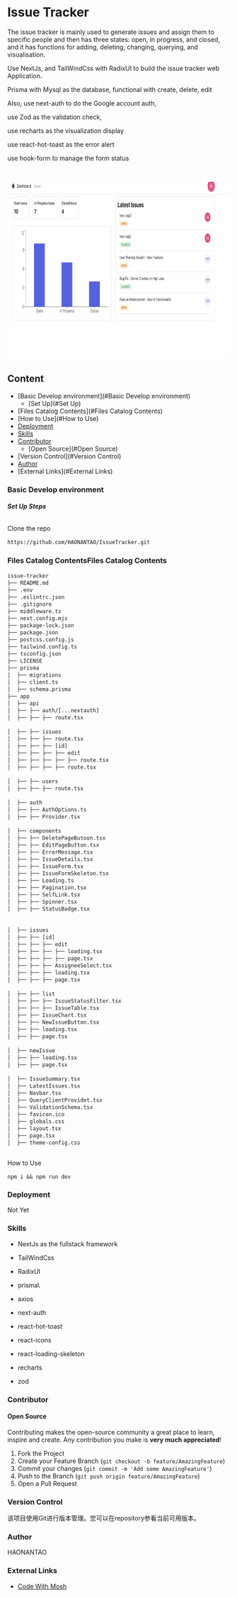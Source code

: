 # Issue Tracker


The issue tracker is mainly used to generate issues and assign them to specific people and then has three states: open, in progress, and closed, and it has functions for adding, deleting, changing, querying, and visualisation.



Use NextJs, and TailWindCss with RadixUI to build the issue tracker web Application.

Prisma with Mysql as the database, functional with create, delete, edit

Also, use next-auth to do the Google account auth,

use Zod as the validation check,

use recharts as the visualization display

use react-hot-toast as the error alert

use hook-form to manage the form status




<br />

<p align="center">
  <a href="https://github.com/shaojintian/Best_README_template/">
    <img src="Home.png" alt="Logo" width="900" height="400">
  </a>


</p>




## Content

- [Basic Develop environment](#Basic Develop environment)
  - [Set Up](#Set Up)
- [Files Catalog Contents](#Files Catalog Contents)
- [How to Use](#How to Use)
- [Deployment](#Deployment)
- [Skills](#Skills)
- [Contributor](#Contributor)
  - [Open Source](#Open Source)
- [Version Control](#Version Control)
- [Author](#Author)
- [External Links](#External Links)

### Basic Develop environment



###### **Set Up Steps**

Clone the repo

```sh
https://github.com/HAONANTAO/IssueTracker.git
```



### Files Catalog ContentsFiles Catalog Contents



```
issue-tracker
├── README.md
├── .env
├── .eslintrc.json
├── .gitignore
├── middleware.ts
├── next.config.mjs
├── package-lock.json
├── package.json
├── postcss.config.js
├── tailwind.config.ts
├── tsconfig.json
├── LICENSE
├── prisma
│  ├── migrations
│  ├── client.ts
│  ├── schema.prisma
├── app
│  ├── api
│  ├── ├── auth/[...nextauth]
│  ├── ├── ├── route.tsx

│  ├── ├── issues
│  ├── ├── ├── route.tsx
│  ├── ├── ├── [id]
│  ├── ├── ├── ├── edit
│  ├── ├── ├── ├── ├── route.tsx
│  ├── ├── ├── ├── route.tsx

│  ├── ├── users
│  ├── ├── ├── route.tsx

│  ├── auth
│  ├── ├── AuthOptions.ts
│  ├── ├── Provider.tsx

│  ├── components
│  ├── ├── DeletePageButoon.tsx
│  ├── ├── EditPageButton.tsx
│  ├── ├── ErrorMessage.tsx
│  ├── ├── IssueDetails.tsx
│  ├── ├── IssueForm.tsx
│  ├── ├── IssueFormSkeleton.tsx
│  ├── ├── Loading.ts
│  ├── ├── Pagination.tsx
│  ├── ├── SelfLink.tsx
│  ├── ├── Spinner.tsx
│  ├── ├── StatusBadge.tsx


│  ├── issues
│  ├── ├── [id]
│  ├── ├── ├── edit
│  ├── ├── ├── ├── loading.tsx
│  ├── ├── ├── ├── page.tsx
│  ├── ├── ├── AssigneeSelect.tsx
│  ├── ├── ├── loading.tsx
│  ├── ├── ├── page.tsx

│  ├── ├── list
│  ├── ├── ├── IssueStatusFilter.tsx
│  ├── ├── ├── IssueTable.tsx
│  ├── ├── IssueChart.tsx
│  ├── ├── NewIssueButton.tsx
│  ├── ├── loading.tsx
│  ├── ├── page.tsx

│  ├── newIssue
│  ├── ├── loading.tsx
│  ├── ├── page.tsx

│  ├── IssueSummary.tsx
│  ├── LatestIssues.tsx
│  ├── Navbar.tsx
│  ├── QueryClientProvidet.tsx
│  ├── ValidationSchema.tsx
│  ├── favicon.ico
│  ├── globals.css
│  ├── layout.tsx
│  ├── page.tsx
│  ├── theme-config.css


```

How to Use

```
npm i && npm run dev
```



### Deployment

Not Yet



### Skills

- NextJs as the fullstack framework

- TailWindCss 

- RadixUI

- prisma\

- axios

- next-auth

- react-hot-toast

- react-icons

- react-loading-skeleton

- recharts

- zod

  

### Contributor



#### Open Source

Contributing makes the open-source community a great place to learn, inspire and create. Any contribution you make is **very much appreciated**!

1. Fork the Project
2. Create your Feature Branch (`git checkout -b feature/AmazingFeature`)
3. Commit your changes (`git commit -m 'Add some AmazingFeature'`)
4. Push to the Branch (`git push origin feature/AmazingFeature`)
5. Open a Pull Request

### Version Control

该项目使用Git进行版本管理。您可以在repository参看当前可用版本。



### Author

HAONANTAO



### External Links


- [Code With Mosh](#https://members.codewithmosh.com/courses/nextjs-projects-issue-tracker/lectures/49642701)

  


<!-- links -->

